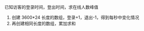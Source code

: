 <!-- @format -->

已知访客的登录时间，登出时间，求在线人数峰值

1. 创建 3600\*24 长度的数组，登录+1，退出-1，得到每秒中变化情况
2. 再创建相同长度的数组，累加求和
